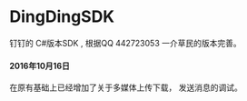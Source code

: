 # DingDingSDK
钉钉的 C#版本SDK , 根据QQ 442723053 一介草民的版本完善。 

#### 2016年10月16日 
在原有基础上已经增加了关于多媒体上传下载， 发送消息的调试。 


